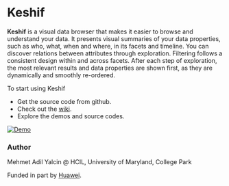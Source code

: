 Keshif
======

**Keshif** is a visual data browser that makes it easier to browse and understand your data. It presents visual summaries of your data properties, such as who, what, when and where, in its facets and timeline. You can discover relations between attributes through exploration. Filtering follows a consistent design within and across facets. After each step of exploration, the most relevant results and data properties are shown first, as they are dynamically and smoothly re-ordered.

To start using Keshif
* Get the source code from github.
* Check out the [wiki](https://github.com/adilyalcin/Keshif/wiki).
* Explore the demos and source codes.

[![Demo](https://github.com/adilyalcin/Keshif/blob/master/demo/demo.png)](http://adilyalcin.github.io/Keshif/demo/demo.html)

### Author

Mehmet Adil Yalcin @ HCIL, University of Maryland, College Park

Funded in part by <a href="http://www.huawei.com">Huawei</a>.

